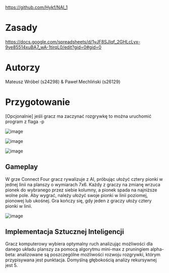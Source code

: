 https://github.com/Hykf/NAI_1

# Zasady
https://docs.google.com/spreadsheets/d/1yJF8SJIqf_2GHLcLyx-9ye85514xuBA7_wA-1tirqL0/edit?gid=0#gid=0

# Autorzy
Mateusz Wróbel (s24298) & Paweł Mechliński (s26129)

# Przygotowanie
[Opcjonalnie] jeśli gracz ma zaczynać rozgrywkę to można uruchomić program z flaga -p

![image](https://github.com/user-attachments/assets/e171b8f0-8e75-462c-b45e-423a95cd9b5c)

![image](https://github.com/user-attachments/assets/f3307b55-2cdc-4568-80ba-3ca14ee918ff)

![image](https://github.com/user-attachments/assets/0d1a4f6b-dc76-4934-bad4-70f97edfd7c3)

## Gameplay
W grze Connect Four gracz rywalizuje z AI, próbując ułożyć cztery pionki w jednej linii na planszy o wymiarach 7x6. Każdy z graczy na zmianę wrzuca pionek do wybranego przez siebie kolumny, a pionek spada na najniższe wolne pole. Aby wygrać, należy ułożyć swoje pionki w linii poziomej, pionowej lub ukośnej. Gra kończy się, gdy jeden z graczy ułoży cztery pionki w linii.


![image](https://github.com/user-attachments/assets/ac5a82fb-3a86-42e3-b577-ecfeadb365d4)

## Implementacja Sztucznej Inteligencji
Gracz komputerowy wybiera optymalny ruch analizując możliwości dla danego układu planszy za pomocą algorytmu mini-max z pruningiem alpha-beta: analizowane są poszczególne możliwości rozwoju rozgrywki, którym przypisywana jest punktacja. Domyślną głębokością analizy rekursywnej jest 5.  
